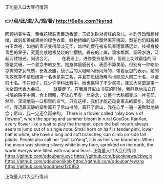 
正能量入口大豆行情网




### 👉/点/此/进/入/观/看/ http://6e6s.com?kyrsd




回顾初春仲春，黄梅花银装素裹透香蕾。玉蝶朱砂对折红的朵儿，神韵浮动暗想缕缕，此刻却换成满树的绿色衣着，鲜艳娇媚的仙子飘然离开桃园，梨花也仍旧脱掉白玉龙袍，如初的素洁变得暗淡无华，灿烂的樱花被东风春雨飘荡远处，枝杈身披青色的果子，究竟变成地根焚烧的红樱桃。春夜的江岸，碧水粼粼，烟笼水泊，泛起万缕银光，同流合污。
　　在我班上，进修委员是陈辉，但班上功效最佳的同窗是灵珊，一个爱念书的女生。她身体瘦瘦弱小，表面不算美丽，但别有一种略带凉爽的才女气质，长发及腰，镜子后的大眼睛闪烁闪烁的，带着反思的表示。她的功效就算不是班级第一名也是第二名，并且在班级范畴内也能加入前二十名，以至前十名。不只如许，在少许学科比赛中，她也赢得了不少奖项，课文大奖更是第一次全国代表大会把。
　　就要走了。在我离开尼山书院的时候，我静默地站立在书院的院子中间，合上眼睛，不让心里有一丝杂念，让整个大脑都变成一片苍茫，然后，深深地吸一口那里的空气，只有这样，我们才能迈动要离去的脚步。就这样，我迈着沉静的脚步离开了尼山书院，离开了尼山，我在心里一遍一遍默默地祷念；尼山，我一定还会再来的。
There is a flower called "play bowls of flowers", when the spring and summer bloom in rural GouGou KanKan, every flower like a wait to play the trumpet, open the bell mouth always seem to jump out of a single note.
Small horn on half is tender pink, lower half is white, she have a long and soft branches, can climb on side tall plants.
People also call her "pull LaYang", it is as her vine branches.
When the moon was shining silvery white in my face, sprinkled on the earth, the world everywhere filled with sad and tears.
正能量入口大豆行情网 https://github.com/qdouban/uxvc
https://github.com/beooknews/cbwgjo
https://github.com/qdouban/jkhb
https://github.com/qdouban/ewznx
https://github.com/goodraes/120852





正能量入口大豆行情网

